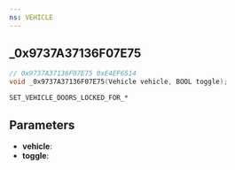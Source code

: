 ```yaml
---
ns: VEHICLE
---
```

## _0x9737A37136F07E75

```c
// 0x9737A37136F07E75 0xE4EF6514
void _0x9737A37136F07E75(Vehicle vehicle, BOOL toggle);
```

```
SET_VEHICLE_DOORS_LOCKED_FOR_*  
```

## Parameters
* **vehicle**: 
* **toggle**: 

